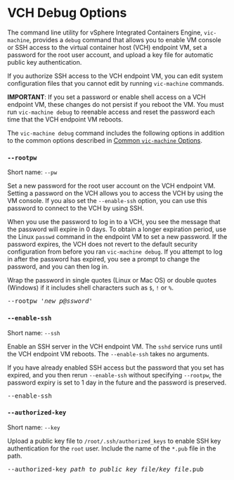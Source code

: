 # VCH Debug Options #

The command line utility for vSphere Integrated Containers Engine, `vic-machine`, provides a `debug` command that allows you to enable VM console or SSH access to the virtual container host (VCH) endpoint VM, set a password for the root user account, and upload a key file for automatic public key authentication. 

If you authorize SSH access to the VCH endpoint VM, you can edit system configuration files that you cannot edit by running `vic-machine` commands.

**IMPORTANT**: If you set a password or enable shell access on a VCH endpoint VM, these changes do not persist if you reboot the VM. You must run `vic-machine debug` to reenable access and reset the password each time that the VCH endpoint VM reboots.

The `vic-machine debug` command includes the following options in addition to the common options described in [Common `vic-machine` Options](common_vic_options.md).

### `--rootpw` ###

Short name: `--pw`

Set a new password for the root user account on the VCH endpoint VM. Setting a password on the VCH allows you to access the VCH by using the VM console. If you also set the `--enable-ssh` option, you can use this password to connect to the VCH by using SSH. 

When you use the password to log in to a VCH, you see the message that the password will expire in 0 days. To obtain a longer expiration period, use the Linux `passwd` command in the endpoint VM to set a new password. If the password expires, the VCH does not revert to the default security configuration from before you ran `vic-machine debug`. If you attempt to log in after the password has expired, you see a prompt to change the password, and you can then log in. 

Wrap the password in single quotes (Linux or Mac OS) or double quotes (Windows) if it includes shell characters such as `$`, `!` or `%`.

<pre>--rootpw '<i>new_p@ssword</i>'</pre>

### `--enable-ssh` ###

Short name: `--ssh`

Enable an SSH server in the VCH endpoint VM. The `sshd` service runs until the VCH endpoint VM reboots. The `--enable-ssh` takes no arguments. 

If you have already enabled SSH access but the password that you set has expired, and you then rerun `--enable-ssh` without specifying `--rootpw`, the password expiry is set to 1 day in the future and the password is preserved.

<pre>--enable-ssh</pre>

### `--authorized-key` ###

Short name: `--key`

Upload a public key file to `/root/.ssh/authorized_keys` to enable SSH key authentication for the `root` user. Include the name of the `*.pub` file in the path.

<pre>--authorized-key <i>path_to_public_key_file</i>/<i>key_file</i>.pub</pre>